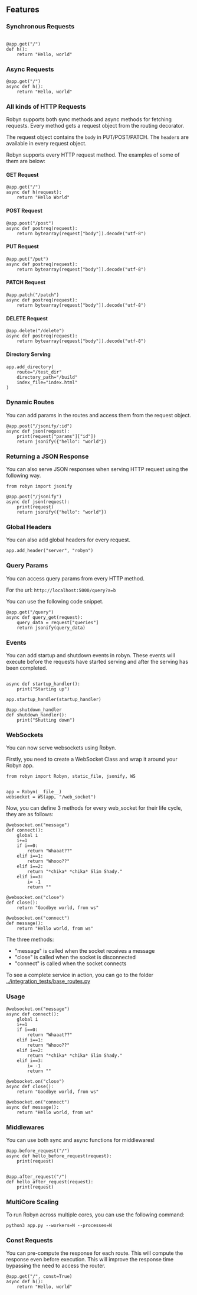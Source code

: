 ## Features


### Synchronous Requests
```python3

@app.get("/")
def h():
    return "Hello, world"
```

### Async Requests

```python3
@app.get("/")
async def h():
    return "Hello, world"
```


### All kinds of HTTP Requests
Robyn supports both sync methods and async methods for fetching requests. Every method gets a request object from the routing decorator.

The request object contains the `body` in PUT/POST/PATCH. The `header`s are available in every request object.

Robyn supports every HTTP request method. The examples of some of them are below:
#### GET Request

```python3
@app.get("/")
async def h(request):
    return "Hello World"
```

#### POST Request

```python3
@app.post("/post")
async def postreq(request):
    return bytearray(request["body"]).decode("utf-8")
```

#### PUT Request

```python3
@app.put("/put")
async def postreq(request):
    return bytearray(request["body"]).decode("utf-8")
```


#### PATCH Request

```python3
@app.patch("/patch")
async def postreq(request):
    return bytearray(request["body"]).decode("utf-8")
```


#### DELETE Request

```python3
@app.delete("/delete")
async def postreq(request):
    return bytearray(request["body"]).decode("utf-8")
```


#### Directory Serving

```python3
app.add_directory(
    route="/test_dir"
    directory_path="/build"
    index_file="index.html"
)
```

### Dynamic Routes
You can add params in the routes and access them from the request object.

```python3
@app.post("/jsonify/:id")
async def json(request):
    print(request["params"]["id"])
    return jsonify({"hello": "world"})
```

### Returning a JSON Response
You can also serve JSON responses when serving HTTP request using the following way.

```python3
from robyn import jsonify

@app.post("/jsonify")
async def json(request):
    print(request)
    return jsonify({"hello": "world"})
```

### Global Headers
You can also add global headers for every request.

```python3
app.add_header("server", "robyn")

```


### Query Params

You can access query params from every HTTP method.

For the url: `http://localhost:5000/query?a=b`

You can use the following code snippet.

```python3
@app.get("/query")
async def query_get(request):
    query_data = request["queries"]
    return jsonify(query_data)
```


### Events

You can add startup and shutdown events in robyn. These events will execute before the requests have started serving and after the serving has been completed.

```python3

async def startup_handler():
    print("Starting up")

app.startup_handler(startup_handler)

@app.shutdown_handler
def shutdown_handler():
    print("Shutting down")
```

### WebSockets

You can now serve websockets using Robyn.

Firstly, you need to create a WebSocket Class and wrap it around your Robyn app.

```python3
from robyn import Robyn, static_file, jsonify, WS


app = Robyn(__file__)
websocket = WS(app, "/web_socket")
```

Now, you can define 3 methods for every web_socket for their life cycle, they are as follows:

```python3
@websocket.on("message")
def connect():
    global i
    i+=1
    if i==0:
        return "Whaaat??"
    elif i==1:
        return "Whooo??"
    elif i==2:
        return "*chika* *chika* Slim Shady."
    elif i==3:
        i= -1
        return ""

@websocket.on("close")
def close():
    return "Goodbye world, from ws"

@websocket.on("connect")
def message():
    return "Hello world, from ws"

```

The three methods:
 - "message" is called when the socket receives a message
 - "close" is called when the socket is disconnected
 - "connect" is called when the socket connects

To see a complete service in action, you can go to the folder [../integration_tests/base_routes.py](../integration_tests/base_routes.py)


### Usage

```python3
@websocket.on("message")
async def connect():
    global i
    i+=1
    if i==0:
        return "Whaaat??"
    elif i==1:
        return "Whooo??"
    elif i==2:
        return "*chika* *chika* Slim Shady."
    elif i==3:
        i= -1
        return ""

@websocket.on("close")
async def close():
    return "Goodbye world, from ws"

@websocket.on("connect")
async def message():
    return "Hello world, from ws"

```

### Middlewares

You can use both sync and async functions for middlewares!

```python3
@app.before_request("/")
async def hello_before_request(request):
    print(request)


@app.after_request("/")
def hello_after_request(request):
    print(request)
```

### MultiCore Scaling

To run Robyn across multiple cores, you can use the following command:

`python3 app.py --workers=N --processes=N`



### Const Requests

You can pre-compute the response for each route. This will compute the response even before execution. This will improve the response time bypassing the need to access the router.

```python3
@app.get("/", const=True)
async def h():
    return "Hello, world"
```

